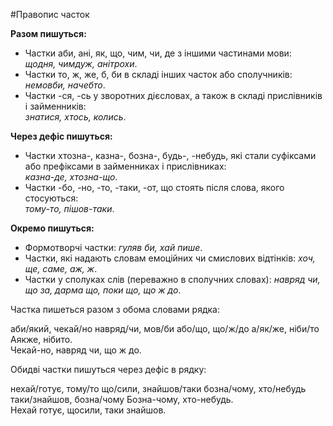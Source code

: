 #Правопис часток

<b>Разом пишуться:</b>
<ul>
<li>Частки <span class="p1">аби</span>, <span class="p1">анi</span>, <span class="p1">як</span>, <span class="p1">що</span>, <span class="p1">чим</span>, <span class="p1">чи</span>, <span class="p1">де</span> з iншими частинами мови:<br><i>щодня, чимдуж, анiтрохи</i>.</li>
<li> Частки <span class="p1">то</span>, <span class="p1">ж</span>, <span class="p1">же</span>, <span class="p1">б</span>, <span class="p1">би</span> в складi iнших часток або сполучникiв:<br><i>немовби, начебто</i>.</li>
<li> Частки <span class="p1">-ся</span>, <span class="p1">-сь</span> у зворотних дiєсловах, а також в складi прислiвникiв i займенникiв:<br><i> знатися, хтось, колись</i>.</li>
</ul>


<b>Через дефiс пишуться:</b>
<ul>
<li>Частки <span class="p1">хтозна-</span>, <span class="p1">казна-</span>, <span class="p1">бозна-</span>, <span class="p1">будь-</span>, <span class="p1">-небудь</span>, якi стали суфiксами або префiксами в займенниках i прислiвниках:<br><i>казна-де, хтозна-що</i>.</li>
<li> Частки <span class="p1">-бо</span>, <span class="p1">-но</span>, <span class="p1">-то</span>, <span class="p1">-таки</span>, <span class="p1">-от</span>, що стоять пiсля слова, якого стосуються:<br><i>тому-то, пiшов-таки</i>.</li>
</ul>


<b>Окремо пишуться:</b>
<ul>
<li> Формотворчi частки: <i>гуляв би, хай пише</i>.</li>
<li> Частки, якi надають словам емоцiйних чи смислових вiдтiнкiв: <i>хоч, ще, саме, аж, ж</i>.</li>
<li> Частки у сполуках слiв (переважно в сполучних словах): <i>навряд чи, що за, дарма що, поки що, що ж до</i>.</li>
</ul>



<quiz> 
    <question>
       <p>Частка пишеться разом з обома словами рядка:</p>
           <answer>аби/який, чекай/но</answer>
           <answer correct>навряд/чи, мов/би</answer>
           <answer>або/що, що/ж/до</answer>
           <answer>а/як/же, ніби/то</answer>
      <explanation>
Аякже, нібито.<br>
Чекай-но, навряд чи, що ж до.
</explanation>
    </question>
</quiz> 

<quiz> 
    <question>
       <p>Обидві частки пишуться через дефіс в рядку:</p>
           <answer>нехай/готує, тому/то</answer>
           <answer correct>що/сили, знайшов/таки</answer>
           <answer>бозна/чому, хто/небудь</answer>
           <answer>таки/знайшов, бозна/чому</answer>
      <explanation>
Бозна-чому, хто-небудь.<br>
Нехай готує, щосили, таки знайшов.
</explanation>
    </question>
</quiz> 
